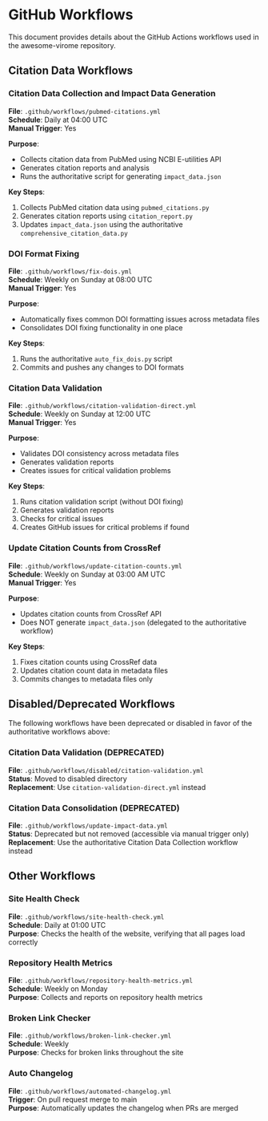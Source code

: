 # GitHub Workflows

This document provides details about the GitHub Actions workflows used in the awesome-virome repository.

## Citation Data Workflows

### Citation Data Collection and Impact Data Generation

**File**: `.github/workflows/pubmed-citations.yml`  
**Schedule**: Daily at 04:00 UTC  
**Manual Trigger**: Yes  

**Purpose**:
- Collects citation data from PubMed using NCBI E-utilities API
- Generates citation reports and analysis
- Runs the authoritative script for generating `impact_data.json`

**Key Steps**:
1. Collects PubMed citation data using `pubmed_citations.py`
2. Generates citation reports using `citation_report.py`
3. Updates `impact_data.json` using the authoritative `comprehensive_citation_data.py`

### DOI Format Fixing

**File**: `.github/workflows/fix-dois.yml`  
**Schedule**: Weekly on Sunday at 08:00 UTC  
**Manual Trigger**: Yes  

**Purpose**:
- Automatically fixes common DOI formatting issues across metadata files
- Consolidates DOI fixing functionality in one place

**Key Steps**:
1. Runs the authoritative `auto_fix_dois.py` script
2. Commits and pushes any changes to DOI formats

### Citation Data Validation

**File**: `.github/workflows/citation-validation-direct.yml`  
**Schedule**: Weekly on Sunday at 12:00 UTC  
**Manual Trigger**: Yes  

**Purpose**:
- Validates DOI consistency across metadata files
- Generates validation reports
- Creates issues for critical validation problems

**Key Steps**:
1. Runs citation validation script (without DOI fixing)
2. Generates validation reports
3. Checks for critical issues
4. Creates GitHub issues for critical problems if found

### Update Citation Counts from CrossRef

**File**: `.github/workflows/update-citation-counts.yml`  
**Schedule**: Weekly on Sunday at 03:00 AM UTC  
**Manual Trigger**: Yes  

**Purpose**:
- Updates citation counts from CrossRef API
- Does NOT generate `impact_data.json` (delegated to the authoritative workflow)

**Key Steps**:
1. Fixes citation counts using CrossRef data
2. Updates citation count data in metadata files
3. Commits changes to metadata files only

## Disabled/Deprecated Workflows

The following workflows have been deprecated or disabled in favor of the authoritative workflows above:

### Citation Data Validation (DEPRECATED)

**File**: `.github/workflows/disabled/citation-validation.yml`  
**Status**: Moved to disabled directory  
**Replacement**: Use `citation-validation-direct.yml` instead

### Citation Data Consolidation (DEPRECATED)

**File**: `.github/workflows/update-impact-data.yml`  
**Status**: Deprecated but not removed (accessible via manual trigger only)  
**Replacement**: Use the authoritative Citation Data Collection workflow instead

## Other Workflows

### Site Health Check

**File**: `.github/workflows/site-health-check.yml`  
**Schedule**: Daily at 01:00 UTC  
**Purpose**: Checks the health of the website, verifying that all pages load correctly

### Repository Health Metrics

**File**: `.github/workflows/repository-health-metrics.yml`  
**Schedule**: Weekly on Monday  
**Purpose**: Collects and reports on repository health metrics

### Broken Link Checker

**File**: `.github/workflows/broken-link-checker.yml`  
**Schedule**: Weekly  
**Purpose**: Checks for broken links throughout the site

### Auto Changelog

**File**: `.github/workflows/automated-changelog.yml`  
**Trigger**: On pull request merge to main  
**Purpose**: Automatically updates the changelog when PRs are merged